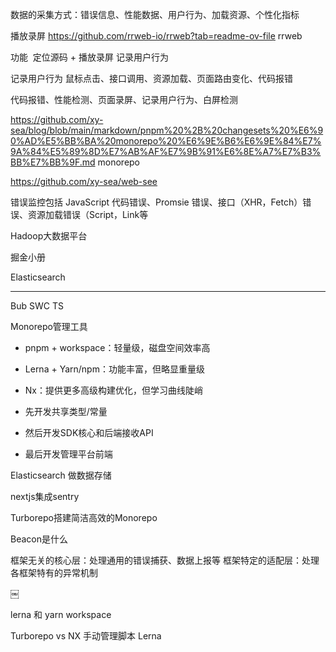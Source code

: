 数据的采集方式：错误信息、性能数据、用户行为、加载资源、个性化指标



播放录屏  https://github.com/rrweb-io/rrweb?tab=readme-ov-file  rrweb  


功能   定位源码 + 播放录屏 记录用户行为

记录用户行为  鼠标点击、接口调用、资源加载、页面路由变化、代码报错



代码报错、性能检测、页面录屏、记录用户行为、白屏检测


https://github.com/xy-sea/blog/blob/main/markdown/pnpm%20%2B%20changesets%20%E6%90%AD%E5%BB%BA%20monorepo%20%E6%9E%B6%E6%9E%84%E7%9A%84%E5%89%8D%E7%AB%AF%E7%9B%91%E6%8E%A7%E7%B3%BB%E7%BB%9F.md
monorepo


https://github.com/xy-sea/web-see

错误监控包括 JavaScript 代码错误、Promsie 错误、接口（XHR，Fetch）错误、资源加载错误（Script，Link等


Hadoop大数据平台

掘金小册


Elasticsearch



************************************
Bub   SWC    TS



Monorepo管理工具
* pnpm + workspace：轻量级，磁盘空间效率高
* Lerna + Yarn/npm：功能丰富，但略显重量级
* Nx：提供更多高级构建优化，但学习曲线陡峭



* 先开发共享类型/常量
* 然后开发SDK核心和后端接收API
* 最后开发管理平台前端




Elasticsearch  做数据存储


nextjs集成sentry

Turborepo搭建简洁高效的Monorepo


Beacon是什么


框架无关的核心层：处理通用的错误捕获、数据上报等
框架特定的适配层：处理各框架特有的异常机制


￼



lerna 和 yarn workspace


Turborepo vs NX   手动管理脚本  Lerna
